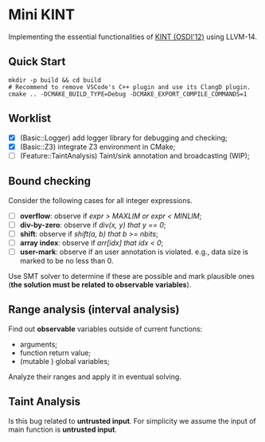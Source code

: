 # Mini KINT

Implementing the essential functionalities of [KINT (OSDI'12)](https://www.usenix.org/system/files/conference/osdi12/osdi12-final-88.pdf) using LLVM-14.

## Quick Start

```shell
mkdir -p build && cd build
# Recommend to remove VSCode's C++ plugin and use its ClangD plugin.
cmake .. -DCMAKE_BUILD_TYPE=Debug -DCMAKE_EXPORT_COMPILE_COMMANDS=1
```

## Worklist

- [x] (Basic::Logger) add logger library for debugging and checking;
- [x] (Basic::Z3) integrate Z3 environment in CMake;
- [ ] (Feature::TaintAnalysis) Taint/sink annotation and broadcasting (WIP);

## Bound checking

Consider the following cases for all integer expressions.

- [ ] **overflow**: observe if *expr > MAXLIM or expr < MINLIM*;
- [ ] **div-by-zero**: observe if *div(x, y) that y == 0*;
- [ ] **shift**: observe if *shift(a, b) that b >= nbits*;
- [ ] **array index**: observe if *arr\[idx\] that idx < 0*;
- [ ] **user-mark**: observe if an user annotation is violated. e.g., data size is marked to be no less than 0.

Use SMT solver to determine if these are possible and mark plausible ones (**the solution must be related to observable variables**).

## Range analysis (interval analysis)

Find out **observable** variables outside of current functions:

- arguments;
- function return value;
- (mutable ) global variables;

Analyze their ranges and apply it in eventual solving.

## Taint Analysis

Is this bug related to **untrusted input**. For simplicity we assume the input of main function is **untrusted input**.
